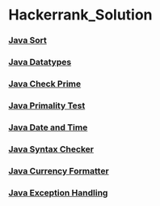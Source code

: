 # Hackerrank_Solution

### [Java Sort](https://raw.githubusercontent.com/somerongit/Hackerrank_Solution/main/Source/JavaSort.java)
### [Java Datatypes](https://raw.githubusercontent.com/somerongit/Hackerrank_Solution/main/Source/JavaDatatypes.java)
### [Java Check Prime](https://raw.githubusercontent.com/somerongit/Hackerrank_Solution/main/Source/JavaCheckPrime.java)
### [Java Primality Test](https://raw.githubusercontent.com/somerongit/Hackerrank_Solution/main/Source/JavaPrimalityTest.java)
### [Java Date and Time](https://raw.githubusercontent.com/somerongit/Hackerrank_Solution/main/Source/JavaDateAndTime.java)
### [Java Syntax Checker](https://raw.githubusercontent.com/somerongit/Hackerrank_Solution/main/Source/JavaSyntaxChecker.java)
### [Java Currency Formatter](https://raw.githubusercontent.com/somerongit/Hackerrank_Solution/main/Source/JavaCurrencyFormatter.java)
### [Java Exception Handling](https://raw.githubusercontent.com/somerongit/Hackerrank_Solution/main/Source/JavaExceptionHandling.java)

